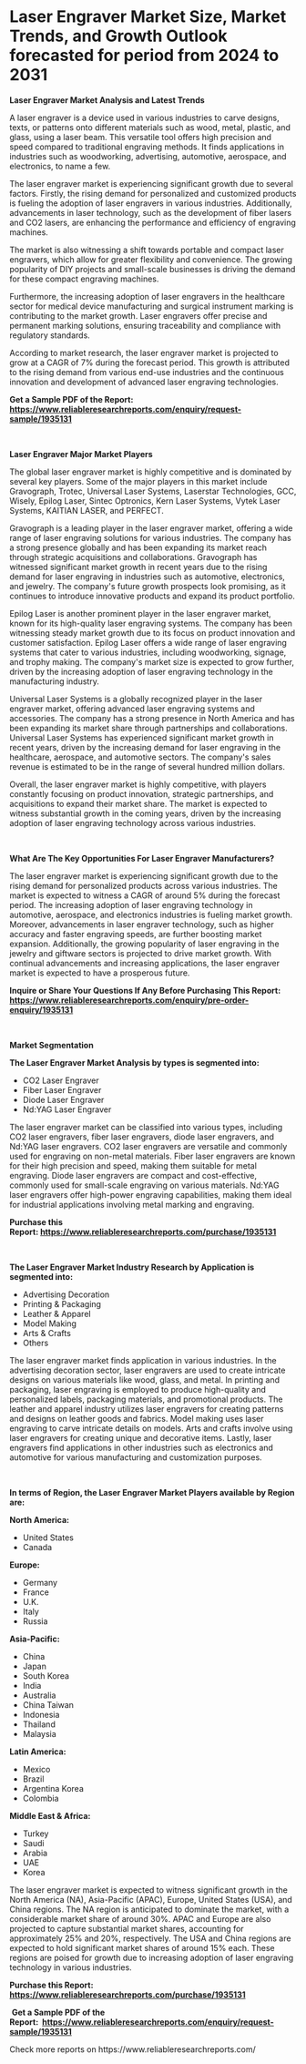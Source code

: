 <p><h1>Laser Engraver Market Size, Market Trends, and Growth Outlook forecasted for period from 2024 to 2031</h1></p><p><strong>Laser Engraver Market Analysis and Latest Trends</strong></p>
<p><p>A laser engraver is a device used in various industries to carve designs, texts, or patterns onto different materials such as wood, metal, plastic, and glass, using a laser beam. This versatile tool offers high precision and speed compared to traditional engraving methods. It finds applications in industries such as woodworking, advertising, automotive, aerospace, and electronics, to name a few.</p><p>The laser engraver market is experiencing significant growth due to several factors. Firstly, the rising demand for personalized and customized products is fueling the adoption of laser engravers in various industries. Additionally, advancements in laser technology, such as the development of fiber lasers and CO2 lasers, are enhancing the performance and efficiency of engraving machines.</p><p>The market is also witnessing a shift towards portable and compact laser engravers, which allow for greater flexibility and convenience. The growing popularity of DIY projects and small-scale businesses is driving the demand for these compact engraving machines.</p><p>Furthermore, the increasing adoption of laser engravers in the healthcare sector for medical device manufacturing and surgical instrument marking is contributing to the market growth. Laser engravers offer precise and permanent marking solutions, ensuring traceability and compliance with regulatory standards.</p><p>According to market research, the laser engraver market is projected to grow at a CAGR of 7% during the forecast period. This growth is attributed to the rising demand from various end-use industries and the continuous innovation and development of advanced laser engraving technologies.</p></p>
<p><strong>Get a Sample PDF of the Report:&nbsp; <a href="https://www.reliableresearchreports.com/enquiry/request-sample/1935131">https://www.reliableresearchreports.com/enquiry/request-sample/1935131</a></strong></p>
<p>&nbsp;</p>
<p><strong>Laser Engraver Major Market Players</strong></p>
<p><p>The global laser engraver market is highly competitive and is dominated by several key players. Some of the major players in this market include Gravograph, Trotec, Universal Laser Systems, Laserstar Technologies, GCC, Wisely, Epilog Laser, Sintec Optronics, Kern Laser Systems, Vytek Laser Systems, KAITIAN LASER, and PERFECT.</p><p>Gravograph is a leading player in the laser engraver market, offering a wide range of laser engraving solutions for various industries. The company has a strong presence globally and has been expanding its market reach through strategic acquisitions and collaborations. Gravograph has witnessed significant market growth in recent years due to the rising demand for laser engraving in industries such as automotive, electronics, and jewelry. The company's future growth prospects look promising, as it continues to introduce innovative products and expand its product portfolio.</p><p>Epilog Laser is another prominent player in the laser engraver market, known for its high-quality laser engraving systems. The company has been witnessing steady market growth due to its focus on product innovation and customer satisfaction. Epilog Laser offers a wide range of laser engraving systems that cater to various industries, including woodworking, signage, and trophy making. The company's market size is expected to grow further, driven by the increasing adoption of laser engraving technology in the manufacturing industry.</p><p>Universal Laser Systems is a globally recognized player in the laser engraver market, offering advanced laser engraving systems and accessories. The company has a strong presence in North America and has been expanding its market share through partnerships and collaborations. Universal Laser Systems has experienced significant market growth in recent years, driven by the increasing demand for laser engraving in the healthcare, aerospace, and automotive sectors. The company's sales revenue is estimated to be in the range of several hundred million dollars.</p><p>Overall, the laser engraver market is highly competitive, with players constantly focusing on product innovation, strategic partnerships, and acquisitions to expand their market share. The market is expected to witness substantial growth in the coming years, driven by the increasing adoption of laser engraving technology across various industries.</p></p>
<p>&nbsp;</p>
<p><strong>What Are The Key Opportunities For Laser Engraver Manufacturers?</strong></p>
<p><p>The laser engraver market is experiencing significant growth due to the rising demand for personalized products across various industries. The market is expected to witness a CAGR of around 5% during the forecast period. The increasing adoption of laser engraving technology in automotive, aerospace, and electronics industries is fueling market growth. Moreover, advancements in laser engraver technology, such as higher accuracy and faster engraving speeds, are further boosting market expansion. Additionally, the growing popularity of laser engraving in the jewelry and giftware sectors is projected to drive market growth. With continual advancements and increasing applications, the laser engraver market is expected to have a prosperous future.</p></p>
<p><strong>Inquire or Share Your Questions If Any Before Purchasing This Report: <a href="https://www.reliableresearchreports.com/enquiry/pre-order-enquiry/1935131">https://www.reliableresearchreports.com/enquiry/pre-order-enquiry/1935131</a></strong></p>
<p>&nbsp;</p>
<p><strong>Market Segmentation</strong></p>
<p><strong>The Laser Engraver Market Analysis by types is segmented into:</strong></p>
<p><ul><li>CO2 Laser Engraver</li><li>Fiber Laser Engraver</li><li>Diode Laser Engraver</li><li>Nd:YAG Laser Engraver</li></ul></p>
<p><p>The laser engraver market can be classified into various types, including CO2 laser engravers, fiber laser engravers, diode laser engravers, and Nd:YAG laser engravers. CO2 laser engravers are versatile and commonly used for engraving on non-metal materials. Fiber laser engravers are known for their high precision and speed, making them suitable for metal engraving. Diode laser engravers are compact and cost-effective, commonly used for small-scale engraving on various materials. Nd:YAG laser engravers offer high-power engraving capabilities, making them ideal for industrial applications involving metal marking and engraving.</p></p>
<p><strong>Purchase this Report:&nbsp;<a href="https://www.reliableresearchreports.com/purchase/1935131">https://www.reliableresearchreports.com/purchase/1935131</a></strong></p>
<p>&nbsp;</p>
<p><strong>The Laser Engraver Market Industry Research by Application is segmented into:</strong></p>
<p><ul><li>Advertising Decoration</li><li>Printing & Packaging</li><li>Leather & Apparel</li><li>Model Making</li><li>Arts & Crafts</li><li>Others</li></ul></p>
<p><p>The laser engraver market finds application in various industries. In the advertising decoration sector, laser engravers are used to create intricate designs on various materials like wood, glass, and metal. In printing and packaging, laser engraving is employed to produce high-quality and personalized labels, packaging materials, and promotional products. The leather and apparel industry utilizes laser engravers for creating patterns and designs on leather goods and fabrics. Model making uses laser engraving to carve intricate details on models. Arts and crafts involve using laser engravers for creating unique and decorative items. Lastly, laser engravers find applications in other industries such as electronics and automotive for various manufacturing and customization purposes.</p></p>
<p>&nbsp;</p>
<p><strong>In terms of Region, the Laser Engraver Market Players available by Region are:</strong></p>
<p>
    <p> <strong> North America: </strong>
        <ul>
            <li>United States</li>
            <li>Canada</li>
        </ul>
        </p> 
    <p> <strong> Europe: </strong>
        <ul>
            <li>Germany</li>
            <li>France</li>
            <li>U.K.</li>
            <li>Italy</li>
            <li>Russia</li>
        </ul>
        </p> 
    <p> <strong> Asia-Pacific: </strong>
        <ul>
            <li>China</li>
            <li>Japan</li>
            <li>South Korea</li>
            <li>India</li>
            <li>Australia</li>
            <li>China Taiwan</li>
            <li>Indonesia</li>
            <li>Thailand</li>
            <li>Malaysia</li>
        </ul>
        </p> 
    <p> <strong> Latin America: </strong>
        <ul>
            <li>Mexico</li>
            <li>Brazil</li>
            <li>Argentina Korea</li>
            <li>Colombia</li>
        </ul>
        </p> 
    <p> <strong> Middle East & Africa: </strong>
        <ul>
            <li>Turkey</li>
            <li>Saudi</li>
            <li>Arabia</li>
            <li>UAE</li>
            <li>Korea</li>
        </ul>
    </p>
    </p>
<p><p>The laser engraver market is expected to witness significant growth in the North America (NA), Asia-Pacific (APAC), Europe, United States (USA), and China regions. The NA region is anticipated to dominate the market, with a considerable market share of around 30%. APAC and Europe are also projected to capture substantial market shares, accounting for approximately 25% and 20%, respectively. The USA and China regions are expected to hold significant market shares of around 15% each. These regions are poised for growth due to increasing adoption of laser engraving technology in various industries.</p></p>
<p><strong>Purchase this Report: <a href="https://www.reliableresearchreports.com/purchase/1935131">https://www.reliableresearchreports.com/purchase/1935131</a></strong></p>
<p>&nbsp;<strong>Get a Sample PDF of the Report:&nbsp;&nbsp;<a href="https://www.reliableresearchreports.com/enquiry/request-sample/1935131">https://www.reliableresearchreports.com/enquiry/request-sample/1935131</a></strong></p>
<p><strong></strong></p>
<p>Check more reports on https://www.reliableresearchreports.com/</p>